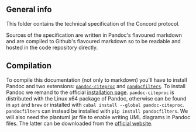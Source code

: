 ## General info
This folder contains the technical specification of the Concord protocol.

Sources of the specification are written in Pandoc's flavoured markdown and are
compiled to Github's flavoured markdown so to be readable and hosted in the code
repository directly.

## Compilation
To compile this documentation (not only to markdown) you'll have to install Pandoc
and two extensions: [`pandoc-citeproc`](https://github.com/jgm/pandoc-citeproc)
and [`pandocfilters`](https://github.com/jgm/pandocfilters). To install Pandoc
we remand to the official [installation page](http://pandoc.org/installing.html).
`pandoc-citeproc` is distributed with the Linux x64 package of Pandoc, otherwise
can be found in `apt` and `brew` or installed with `cabal install --global pandoc-citeproc`.
`pandocfilters` can instead be installed with `pip install pandocfilters`. We will
also need the plantuml jar file to enable writing UML diagrams in Pandoc files.
The latter can be downloaded from the [official website](http://plantuml.com/download.html).
